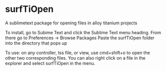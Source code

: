 # surfTiOpen
A sublimetext package for opening files in alloy titanium projects

To install, go to Subime Text and click the Sublime Text menu heading. From there go to Preferences -> Browse Packages
Paste the surfTiOpen folder into the directory that pops up

To use: on any controller, tss file, or view, use cmd+shift+o to open the other two corresponding files. You can also right click on a file in the explorer and select surfTiOpen in the menu.
